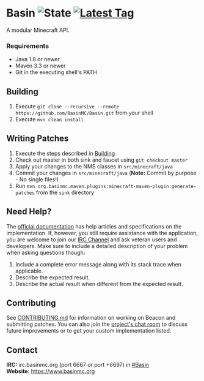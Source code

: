 # Basin ![State](https://img.shields.io/badge/state-prototype-orange.svg) [![Latest Tag](https://img.shields.io/github/release/basinmc/basin.svg)](https://github.com/BasinMC/Basin/releases)

A modular Minecraft API.

### Requirements

* Java 1.8 or newer
* Maven 3.3 or newer
* Git in the executing shell's PATH

## Building

1. Execute `git clone --recursive --remote https://github.com/BasinMC/Basin.git` from your shell
1. Execute `mvn clean install`

## Writing Patches

1. Execute the steps described in [Building](#Building)
1. Check out master in both sink and faucet using `git checkout master`
1. Apply your changes to the NMS classes in `src/minecraft/java`
1. Commit your changes in `src/minecraft/java` (**Note:** Commit by purpose - No single files!)
1. Run `mvn org.basinmc.maven.plugins:minecraft-maven-plugin:generate-patches` from the `sink` directory

## Need Help?

The [official documentation][wiki] has help articles and specifications on the implementation. If, however, you still
require assistance with the application, you are welcome to join our [IRC Channel](#contact) and ask veteran users and
developers. Make sure to include a detailed description of your problem when asking questions though:

1. Include a complete error message along with its stack trace when applicable.
2. Describe the expected result.
3. Describe the actual result when different from the expected result.

[wiki]: https://github.com/BasinMC/Basin/wiki

## Contributing

See [CONTRIBUTING.md](CONTRIBUTING.md) for information on working on Beacon and submitting patches. You can also join
the [project's chat room](#contact) to discuss future improvements or to get your custom implementation listed.

## Contact

**IRC:** irc.basinmc.org (port 6667 or port +6697) in [#Basin](irc://irc.basinmc.org/Basin)<br />
**Website:** https://www.basinmc.org
